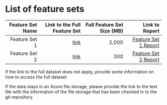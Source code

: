 # List of feature sets
|  Feature Set Name | Link to the Full Feature Set   | Full Feature Set Size (MB)  | Link to Report |
| ---:| ---: | ---: | ---: |
| Feature Set 1 | [link](link/to/feature/set1) | 2,000 | [Feature Set 1 Report](link/to/report1)|
| Feature Set 2 | [link](link/to/feature/set2) | 300 | [Feature Set 2 Report](link/to/report2)|

If the link to the full dataset does not apply, provide some information on how to access the full dataset. 

If the data stays in an Azure file storage, please provide the link to the text file with the information of the file storage that has been checked in to the git repository. 